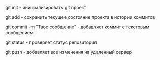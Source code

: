 git init - инициализировать git проект

git add - сохранить текущее состояние проекта в истории коммитов

git commit -m "Твое сообщение" - добавляет коммит с текстовым сообщением

git status - проверяет статус репозитория

git push - добавляет все изменения на удаленный сервер
